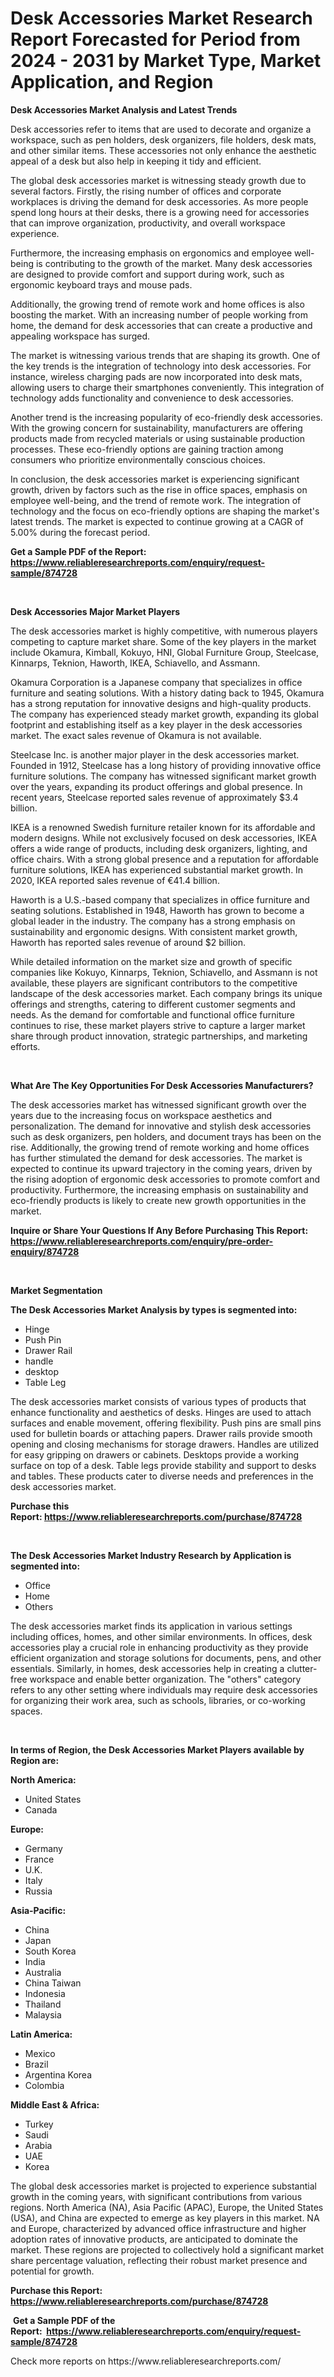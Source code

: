 <p><h1>Desk Accessories Market Research Report Forecasted for Period from 2024 -  2031 by Market Type, Market Application, and Region</h1></p><p><strong>Desk Accessories Market Analysis and Latest Trends</strong></p>
<p><p>Desk accessories refer to items that are used to decorate and organize a workspace, such as pen holders, desk organizers, file holders, desk mats, and other similar items. These accessories not only enhance the aesthetic appeal of a desk but also help in keeping it tidy and efficient.</p><p>The global desk accessories market is witnessing steady growth due to several factors. Firstly, the rising number of offices and corporate workplaces is driving the demand for desk accessories. As more people spend long hours at their desks, there is a growing need for accessories that can improve organization, productivity, and overall workspace experience.</p><p>Furthermore, the increasing emphasis on ergonomics and employee well-being is contributing to the growth of the market. Many desk accessories are designed to provide comfort and support during work, such as ergonomic keyboard trays and mouse pads.</p><p>Additionally, the growing trend of remote work and home offices is also boosting the market. With an increasing number of people working from home, the demand for desk accessories that can create a productive and appealing workspace has surged.</p><p>The market is witnessing various trends that are shaping its growth. One of the key trends is the integration of technology into desk accessories. For instance, wireless charging pads are now incorporated into desk mats, allowing users to charge their smartphones conveniently. This integration of technology adds functionality and convenience to desk accessories.</p><p>Another trend is the increasing popularity of eco-friendly desk accessories. With the growing concern for sustainability, manufacturers are offering products made from recycled materials or using sustainable production processes. These eco-friendly options are gaining traction among consumers who prioritize environmentally conscious choices.</p><p>In conclusion, the desk accessories market is experiencing significant growth, driven by factors such as the rise in office spaces, emphasis on employee well-being, and the trend of remote work. The integration of technology and the focus on eco-friendly options are shaping the market's latest trends. The market is expected to continue growing at a CAGR of 5.00% during the forecast period.</p></p>
<p><strong>Get a Sample PDF of the Report:&nbsp; <a href="https://www.reliableresearchreports.com/enquiry/request-sample/874728">https://www.reliableresearchreports.com/enquiry/request-sample/874728</a></strong></p>
<p>&nbsp;</p>
<p><strong>Desk Accessories Major Market Players</strong></p>
<p><p>The desk accessories market is highly competitive, with numerous players competing to capture market share. Some of the key players in the market include Okamura, Kimball, Kokuyo, HNI, Global Furniture Group, Steelcase, Kinnarps, Teknion, Haworth, IKEA, Schiavello, and Assmann.</p><p>Okamura Corporation is a Japanese company that specializes in office furniture and seating solutions. With a history dating back to 1945, Okamura has a strong reputation for innovative designs and high-quality products. The company has experienced steady market growth, expanding its global footprint and establishing itself as a key player in the desk accessories market. The exact sales revenue of Okamura is not available.</p><p>Steelcase Inc. is another major player in the desk accessories market. Founded in 1912, Steelcase has a long history of providing innovative office furniture solutions. The company has witnessed significant market growth over the years, expanding its product offerings and global presence. In recent years, Steelcase reported sales revenue of approximately $3.4 billion.</p><p>IKEA is a renowned Swedish furniture retailer known for its affordable and modern designs. While not exclusively focused on desk accessories, IKEA offers a wide range of products, including desk organizers, lighting, and office chairs. With a strong global presence and a reputation for affordable furniture solutions, IKEA has experienced substantial market growth. In 2020, IKEA reported sales revenue of €41.4 billion.</p><p>Haworth is a U.S.-based company that specializes in office furniture and seating solutions. Established in 1948, Haworth has grown to become a global leader in the industry. The company has a strong emphasis on sustainability and ergonomic designs. With consistent market growth, Haworth has reported sales revenue of around $2 billion.</p><p>While detailed information on the market size and growth of specific companies like Kokuyo, Kinnarps, Teknion, Schiavello, and Assmann is not available, these players are significant contributors to the competitive landscape of the desk accessories market. Each company brings its unique offerings and strengths, catering to different customer segments and needs. As the demand for comfortable and functional office furniture continues to rise, these market players strive to capture a larger market share through product innovation, strategic partnerships, and marketing efforts.</p></p>
<p>&nbsp;</p>
<p><strong>What Are The Key Opportunities For Desk Accessories Manufacturers?</strong></p>
<p><p>The desk accessories market has witnessed significant growth over the years due to the increasing focus on workspace aesthetics and personalization. The demand for innovative and stylish desk accessories such as desk organizers, pen holders, and document trays has been on the rise. Additionally, the growing trend of remote working and home offices has further stimulated the demand for desk accessories. The market is expected to continue its upward trajectory in the coming years, driven by the rising adoption of ergonomic desk accessories to promote comfort and productivity. Furthermore, the increasing emphasis on sustainability and eco-friendly products is likely to create new growth opportunities in the market.</p></p>
<p><strong>Inquire or Share Your Questions If Any Before Purchasing This Report: <a href="https://www.reliableresearchreports.com/enquiry/pre-order-enquiry/874728">https://www.reliableresearchreports.com/enquiry/pre-order-enquiry/874728</a></strong></p>
<p>&nbsp;</p>
<p><strong>Market Segmentation</strong></p>
<p><strong>The Desk Accessories Market Analysis by types is segmented into:</strong></p>
<p><ul><li>Hinge</li><li>Push Pin</li><li>Drawer Rail</li><li>handle</li><li>desktop</li><li>Table Leg</li></ul></p>
<p><p>The desk accessories market consists of various types of products that enhance functionality and aesthetics of desks. Hinges are used to attach surfaces and enable movement, offering flexibility. Push pins are small pins used for bulletin boards or attaching papers. Drawer rails provide smooth opening and closing mechanisms for storage drawers. Handles are utilized for easy gripping on drawers or cabinets. Desktops provide a working surface on top of a desk. Table legs provide stability and support to desks and tables. These products cater to diverse needs and preferences in the desk accessories market.</p></p>
<p><strong>Purchase this Report:&nbsp;<a href="https://www.reliableresearchreports.com/purchase/874728">https://www.reliableresearchreports.com/purchase/874728</a></strong></p>
<p>&nbsp;</p>
<p><strong>The Desk Accessories Market Industry Research by Application is segmented into:</strong></p>
<p><ul><li>Office</li><li>Home</li><li>Others</li></ul></p>
<p><p>The desk accessories market finds its application in various settings including offices, homes, and other similar environments. In offices, desk accessories play a crucial role in enhancing productivity as they provide efficient organization and storage solutions for documents, pens, and other essentials. Similarly, in homes, desk accessories help in creating a clutter-free workspace and enable better organization. The "others" category refers to any other setting where individuals may require desk accessories for organizing their work area, such as schools, libraries, or co-working spaces.</p></p>
<p>&nbsp;</p>
<p><strong>In terms of Region, the Desk Accessories Market Players available by Region are:</strong></p>
<p>
    <p> <strong> North America: </strong>
        <ul>
            <li>United States</li>
            <li>Canada</li>
        </ul>
        </p> 
    <p> <strong> Europe: </strong>
        <ul>
            <li>Germany</li>
            <li>France</li>
            <li>U.K.</li>
            <li>Italy</li>
            <li>Russia</li>
        </ul>
        </p> 
    <p> <strong> Asia-Pacific: </strong>
        <ul>
            <li>China</li>
            <li>Japan</li>
            <li>South Korea</li>
            <li>India</li>
            <li>Australia</li>
            <li>China Taiwan</li>
            <li>Indonesia</li>
            <li>Thailand</li>
            <li>Malaysia</li>
        </ul>
        </p> 
    <p> <strong> Latin America: </strong>
        <ul>
            <li>Mexico</li>
            <li>Brazil</li>
            <li>Argentina Korea</li>
            <li>Colombia</li>
        </ul>
        </p> 
    <p> <strong> Middle East & Africa: </strong>
        <ul>
            <li>Turkey</li>
            <li>Saudi</li>
            <li>Arabia</li>
            <li>UAE</li>
            <li>Korea</li>
        </ul>
    </p>
    </p>
<p><p>The global desk accessories market is projected to experience substantial growth in the coming years, with significant contributions from various regions. North America (NA), Asia Pacific (APAC), Europe, the United States (USA), and China are expected to emerge as key players in this market. NA and Europe, characterized by advanced office infrastructure and higher adoption rates of innovative products, are anticipated to dominate the market. These regions are projected to collectively hold a significant market share percentage valuation, reflecting their robust market presence and potential for growth.</p></p>
<p><strong>Purchase this Report: <a href="https://www.reliableresearchreports.com/purchase/874728">https://www.reliableresearchreports.com/purchase/874728</a></strong></p>
<p>&nbsp;<strong>Get a Sample PDF of the Report:&nbsp;&nbsp;<a href="https://www.reliableresearchreports.com/enquiry/request-sample/874728">https://www.reliableresearchreports.com/enquiry/request-sample/874728</a></strong></p>
<p><strong></strong></p>
<p>Check more reports on https://www.reliableresearchreports.com/</p>